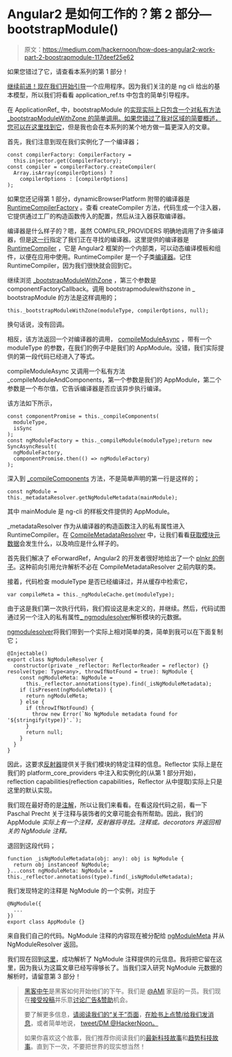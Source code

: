# Angular2 是如何工作的？第 2 部分— bootstrapModule()

> 原文：<https://medium.com/hackernoon/how-does-angular2-work-part-2-boostrapmodule-117deef25e62>

如果您错过了它，请查看本系列的第 1 部分！

[继续前进！现在我们开始](https://hackernoon.com/tagged/movin)[引导](https://hackernoon.com/tagged/bootstrapping)一个应用程序。因为我们关注的是 ng cli 给出的基本模型，所以我们将看看 application_ref.ts 中包含的简单引导程序。

在 ApplicationRef_ 中，bootstrapModule 的[实现实际上只包含一个对私有方法 _bootstrapModuleWithZone 的简单调用。如果您错过了我对区域的简要概述，您可以在这里找到它](https://github.com/angular/angular/blob/master/modules/%40angular/core/src/application_ref.ts#L296)，但是我也会在本系列的某个地方做一篇更深入的文章。

首先，我们注意到现在我们实例化了一个编译器；

```
const compilerFactory: CompilerFactory =  
  this.injector.get(CompilerFactory);
const compiler = compilerFactory.createCompiler(        
  Array.isArray(compilerOptions) ? 
    compilerOptions : [compilerOptions]
);
```

如果您还记得第 1 部分，dynamicBrowserPlatform 附带的编译器是 [RuntimeCompilerFactory](https://github.com/angular/angular/blob/42a287fabf6b035d51e00cf3006c27fec00f054a/modules/%40angular/compiler/src/compiler.ts#L93) 。查看 createCompiler 方法，代码生成一个注入器，它提供通过工厂的构造函数传入的配置，然后从注入器获取编译器。

编译器是什么样子的？嗯，虽然 COMPILER_PROVIDERS 明确地调用了许多编译器，但是[这一行](https://github.com/angular/angular/blob/42a287fabf6b035d51e00cf3006c27fec00f054a/modules/%40angular/compiler/src/compiler.ts#L82)指定了我们正在寻找的编译器。这里提供的编译器是 [RuntimeCompiler](https://github.com/angular/angular/blob/42a287fabf6b035d51e00cf3006c27fec00f054a/modules/%40angular/compiler/src/runtime_compiler.ts) ，它是 Angular2 框架的一个内部类，可以动态编译模板和组件，以便在应用中使用。RuntimeCompiler 是一个子类[编译器](https://github.com/angular/angular/blob/dd03bf12e1c035597d2fab252e393846efca5ea1/modules/%40angular/core/src/linker/compiler.ts#L57)。记住 RuntimeCompiler，因为我们很快就会回到它。

继续浏览 [_bootstrapModuleWithZone](https://github.com/angular/angular/blob/master/modules/%40angular/core/src/application_ref.ts#L301) ，第三个参数是 componentFactoryCallback。调用 bootstrapmodulewithszone in _ bootstrapModule 的方法是这样调用的；

```
this._bootstrapModuleWithZone(moduleType, compilerOptions, null);
```

换句话说，没有回调。

相反，该方法返回一个对编译器的调用， [compileModuleAsync](https://github.com/angular/angular/blob/42a287fabf6b035d51e00cf3006c27fec00f054a/modules/%40angular/compiler/src/runtime_compiler.ts#L55) ，带有一个 moduleType 的参数，在我们的例子中是我们的 AppModule。没错，我们实际提供的第一段代码已经进入了等式。

compileModuleAsync 又调用一个私有方法 _compileModuleAndComponents，第一个参数是我们的 AppModule，第二个参数是一个布尔值，它告诉编译器是否应该异步执行编译。

该方法如下所示，

```
const componentPromise = this._compileComponents(
  moduleType, 
  isSync
);    
const ngModuleFactory = this._compileModule(moduleType);return new SyncAsyncResult(
  ngModuleFactory, 
  componentPromise.then(() => ngModuleFactory)
);
```

深入到 [_compileComponents](https://github.com/angular/angular/blob/42a287fabf6b035d51e00cf3006c27fec00f054a/modules/%40angular/compiler/src/runtime_compiler.ts#L132) 方法，不是简单声明的第一行是这样的；

```
const ngModule = this._metadataResolver.getNgModuleMetadata(mainModule);
```

其中 mainModule 是 ng-cli 的样板文件提供的 AppModule。

_metadataResolver 作为从编译器的构造函数注入的私有属性进入 RuntimeCompiler。在 [CompileMetadataResolver](https://github.com/angular/angular/blob/42a287fabf6b035d51e00cf3006c27fec00f054a/modules/%40angular/compiler/src/metadata_resolver.ts#L27) 中，让我们看看[获取模块元数据](https://github.com/angular/angular/blob/42a287fabf6b035d51e00cf3006c27fec00f054a/modules/%40angular/compiler/src/metadata_resolver.ts#L200)会发生什么，以及响应是什么样子的。

首先我们解决了 eForwardRef，Angular2 的开发者很好地给出了一个 [plnkr 的例子](http://plnkr.co/edit/GU72mJrk1fiodChcmiDR?p=preview)。这种前向引用允许解析不必在 CompileMetadataResolver 之前内联的类。

接着，代码检查 moduleType 是否已经编译过，并从缓存中检索它，

```
var compileMeta = this._ngModuleCache.get(moduleType);
```

由于这是我们第一次执行代码，我们假设这是未定义的，并继续。然后，代码试图通过另一个注入的私有属性[_ ngmodulesolver](https://github.com/angular/angular/blob/42a287fabf6b035d51e00cf3006c27fec00f054a/modules/%40angular/compiler/src/metadata_resolver.ts#L204)解析模块的元数据。

[ngmodulesolver](https://github.com/angular/angular/blob/42a287fabf6b035d51e00cf3006c27fec00f054a/modules/%40angular/compiler/src/ng_module_resolver.ts)将我们带到一个实际上相对简单的类，简单到我可以在下面复制它；

```
@Injectable()
export class NgModuleResolver {
  constructor(private _reflector: ReflectorReader = reflector) {}     resolve(type: Type<any>, throwIfNotFound = true): NgModule {
    const ngModuleMeta: NgModule = 
      this._reflector.annotations(type).find(_isNgModuleMetadata);
    if (isPresent(ngModuleMeta)) {
      return ngModuleMeta;
    } else {
      if (throwIfNotFound) {
        throw new Error(`No NgModule metadata found for '${stringify(type)}'.`);
      }
      return null;
    }
  }
}
```

因此，这要求[反射器](https://github.com/angular/angular/blob/42a287fabf6b035d51e00cf3006c27fec00f054a/modules/%40angular/core/src/reflection/reflector.ts#L33)提供关于我们模块的特定注释的信息。Reflector 实际上是在我们的 platform_core_providers 中注入和实例化的(从第 1 部分开始)，reflection capabilities(reflection capabilities，Reflector 从中提取)实际上只是这里的默认实现。

我们现在最好奇的是[注解](https://github.com/angular/angular/blob/42a287fabf6b035d51e00cf3006c27fec00f054a/modules/%40angular/core/src/reflection/reflection_capabilities.ts#L91)，所以让我们来看看。在看这段代码之前，看一下 Paschal Precht 关于注释与装饰者的文章可能会有所帮助。因此，我们的 AppModule *实际上有一个注释，反射器将寻找。注释或。decorators 并返回相关的 NgModule 注释。*

退回到这段代码；

```
function _isNgModuleMetadata(obj: any): obj is NgModule {
  return obj instanceof NgModule;
}...const ngModuleMeta: NgModule = this._reflector.annotations(type).find(_isNgModuleMetadata);
```

我们发现特定的注释是 NgModule 的一个实例，对应于

```
@NgModule({
  ...
})
export class AppModule {}
```

来自我们自己的代码。NgModule 注释的内容现在被分配给 [ngModuleMeta](https://github.com/angular/angular/blob/42a287fabf6b035d51e00cf3006c27fec00f054a/modules/%40angular/compiler/src/ng_module_resolver.ts#L26) 并从 NgModuleResolver 返回。

我们现在回到[这里](https://github.com/angular/angular/blob/42a287fabf6b035d51e00cf3006c27fec00f054a/modules/%40angular/compiler/src/metadata_resolver.ts#L204)，成功解析了 NgModule 注释提供的元信息。我将把它留在这里，因为我认为这篇文章已经写得够长了。当我们深入研究 NgModule 元数据的解析时，请留意第 3 部分！

> [黑客中午](http://bit.ly/Hackernoon)是黑客如何开始他们的下午。我们是 [@AMI](http://bit.ly/atAMIatAMI) 家庭的一员。我们现在[接受投稿](http://bit.ly/hackernoonsubmission)并乐意[讨论广告&赞助](mailto:partners@amipublications.com)机会。
> 
> 要了解更多信息，[请阅读我们的“关于”页面](https://goo.gl/4ofytp)，[在脸书上点赞/给我们发消息](http://bit.ly/HackernoonFB)，或者简单地说， [tweet/DM @HackerNoon。](https://goo.gl/k7XYbx)
> 
> 如果你喜欢这个故事，我们推荐你阅读我们的[最新科技故事](http://bit.ly/hackernoonlatestt)和[趋势科技故事](https://hackernoon.com/trending)。直到下一次，不要把世界的现实想当然！